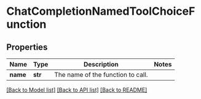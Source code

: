 # ChatCompletionNamedToolChoiceFunction

## Properties
Name | Type | Description | Notes
------------ | ------------- | ------------- | -------------
**name** | **str** | The name of the function to call. | 

[[Back to Model list]](../README.md#documentation-for-models) [[Back to API list]](../README.md#documentation-for-api-endpoints) [[Back to README]](../README.md)

